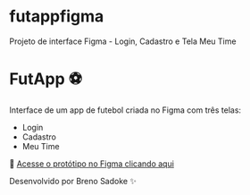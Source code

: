 # futappfigma
Projeto de interface Figma - Login, Cadastro e Tela Meu Time
# FutApp ⚽

Interface de um app de futebol criada no Figma com três telas:

- Login
- Cadastro
- Meu Time

🔗 [Acesse o protótipo no Figma clicando aqui](https://www.figma.com/design/muLGv3PkNBA3OMq9BKIvpH/Untitled?node-id=10-16&t=Cr8XmmRV5z0lDeWa-1)

Desenvolvido por Breno Sadoke ✨
